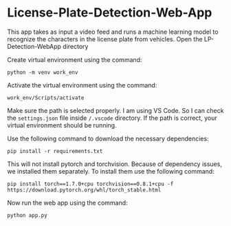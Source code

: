 # License-Plate-Detection-Web-App
This app takes as input a video feed and runs a machine learning model to recognize the characters in the license plate from vehicles.
Open the LP-Detection-WebApp directory

Create virtual environment using the command: 
```
python -m venv work_env
```
Activate the virtual environment using the command: 
```
work_env/Scripts/activate
```
Make sure the path is selected properly. I am using VS Code. So I can check the
`settings.json` file inside `/.vscode` directory. If the path is correct, your 
virtual environment should be running.

Use the following command to download the necessary dependencies: 
```
pip install -r requirements.txt
```
This will not install pytorch and torchvision. Because of dependency issues, we installed them separately. To install them use the following command: 
```
pip install torch==1.7.0+cpu torchvision==0.8.1+cpu -f https://download.pytorch.org/whl/torch_stable.html
```
Now run the web app using the command:
```
python app.py
```
